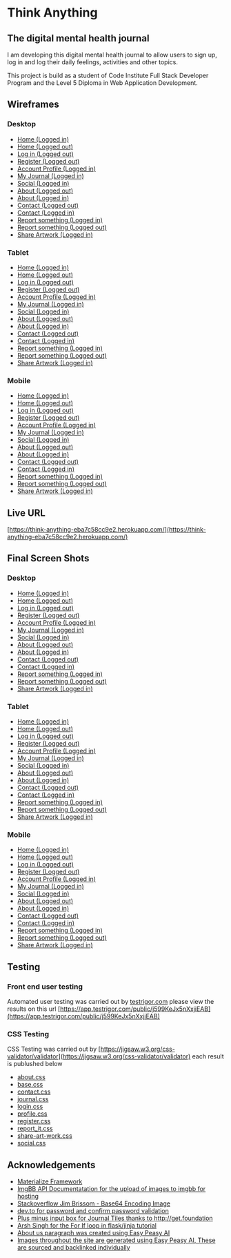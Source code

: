 # Think Anything
## The digital mental health journal

I am developing this digital mental health journal to allow users to sign up, log in and log their daily feelings, activities and other topics.

This project is build as a student of Code Institute Full Stack Developer Program and the Level 5 Diploma in Web Application Development.

## Wireframes
### Desktop
- [Home (Logged in)](/readme-files/wireframe/home-(logged-in)_page_1.png)
- [Home (Logged out)](/readme-files/wireframe/home-(logged-out)_page_1.png)
- [Log in (Logged out)](/readme-files/wireframe/login-(logged-out)_page_1.png)
- [Register (Logged out)](/readme-files/wireframe/register-(logged-out)_page_1.png)
- [Account Profile (Logged in)](/readme-files/wireframe/account-profile-(logged-in)_page_1.png)
- [My Journal (Logged in)](/readme-files/wireframe/my-journal-(logged-in)_page_1.png)
- [Social (Logged in)](/readme-files/wireframe/social-(logged-in)_page_1.png)
- [About (Logged out)](/readme-files/wireframe/about-(logged-out)_page_1.png)
- [About (Logged in)](/readme-files/wireframe/about-(logged-in)_page_1.png)
- [Contact (Logged out)](/readme-files/wireframe/contact-(logged-out)_page_1.png)
- [Contact (Logged in)](/readme-files/wireframe/contact-(logged-in)_page_1.png)
- [Report something (Logged in)](/readme-files/wireframe/report-something-(logged-in)_page_1.png)
- [Report something (Logged out)](/readme-files/wireframe/report-something-(logged-out)_page_1.png)
- [Share Artwork (Logged in)](/readme-files/wireframe/share-artwork-(logged-in)_page_1.png)

### Tablet
- [Home (Logged in)](/readme-files/wireframe/home-(logged-in)_page_2.png)
- [Home (Logged out)](/readme-files/wireframe/home-(logged-out)_page_2.png)
- [Log in (Logged out)](/readme-files/wireframe/login-(logged-out)_page_2.png)
- [Register (Logged out)](/readme-files/wireframe/register-(logged-out)_page_2.png)
- [Account Profile (Logged in)](/readme-files/wireframe/account-profile-(logged-in)_page_2.png)
- [My Journal (Logged in)](/readme-files/wireframe/my-journal-(logged-in)_page_2.png)
- [Social (Logged in)](/readme-files/wireframe/social-(logged-in)_page_2.png)
- [About (Logged out)](/readme-files/wireframe/about-(logged-out)_page_2.png)
- [About (Logged in)](/readme-files/wireframe/about-(logged-in)_page_2.png)
- [Contact (Logged out)](/readme-files/wireframe/contact-(logged-out)_page_2.png)
- [Contact (Logged in)](/readme-files/wireframe/contact-(logged-in)_page_2.png)
- [Report something (Logged in)](/readme-files/wireframe/report-something-(logged-in)_page_2.png)
- [Report something (Logged out)](/readme-files/wireframe/report-something-(logged-out)_page_2.png)
- [Share Artwork (Logged in)](/readme-files/wireframe/share-artwork-(logged-in)_page_2.png)

### Mobile
- [Home (Logged in)](/readme-files/wireframe/home-(logged-in)_page_3.png)
- [Home (Logged out)](/readme-files/wireframe/home-(logged-out)_page_3.png)
- [Log in (Logged out)](/readme-files/wireframe/login-(logged-out)_page_3.png)
- [Register (Logged out)](/readme-files/wireframe/register-(logged-out)_page_3.png)
- [Account Profile (Logged in)](/readme-files/wireframe/account-profile-(logged-in)_page_3.png)
- [My Journal (Logged in)](/readme-files/wireframe/my-journal-(logged-in)_page_3.png)
- [Social (Logged in)](/readme-files/wireframe/social-(logged-in)_page_3.png)
- [About (Logged out)](/readme-files/wireframe/about-(logged-out)_page_3.png)
- [About (Logged in)](/readme-files/wireframe/about-(logged-in)_page_3.png)
- [Contact (Logged out)](/readme-files/wireframe/contact-(logged-out)_page_3.png)
- [Contact (Logged in)](/readme-files/wireframe/contact-(logged-in)_page_3.png)
- [Report something (Logged in)](/readme-files/wireframe/report-something-(logged-in)_page_3.png)
- [Report something (Logged out)](/readme-files/wireframe/report-something-(logged-out)_page_3.png)
- [Share Artwork (Logged in)](/readme-files/wireframe/share-artwork-(logged-in)_page_3.png)

## Live URL
[https://think-anything-eba7c58cc9e2.herokuapp.com/](https://think-anything-eba7c58cc9e2.herokuapp.com/)

## Final Screen Shots
### Desktop
- [Home (Logged in)]()
- [Home (Logged out)]()
- [Log in (Logged out)]()
- [Register (Logged out)]()
- [Account Profile (Logged in)]()
- [My Journal (Logged in)]()
- [Social (Logged in)]()
- [About (Logged out)]()
- [About (Logged in)]()
- [Contact (Logged out)]()
- [Contact (Logged in)]()
- [Report something (Logged in)]()
- [Report something (Logged out)]()
- [Share Artwork (Logged in)]()

### Tablet
- [Home (Logged in)]()
- [Home (Logged out)]()
- [Log in (Logged out)]()
- [Register (Logged out)]()
- [Account Profile (Logged in)]()
- [My Journal (Logged in)]()
- [Social (Logged in)]()
- [About (Logged out)]()
- [About (Logged in)]()
- [Contact (Logged out)]()
- [Contact (Logged in)]()
- [Report something (Logged in)]()
- [Report something (Logged out)]()
- [Share Artwork (Logged in)]()

### Mobile
- [Home (Logged in)]()
- [Home (Logged out)]()
- [Log in (Logged out)]()
- [Register (Logged out)]()
- [Account Profile (Logged in)]()
- [My Journal (Logged in)]()
- [Social (Logged in)]()
- [About (Logged out)]()
- [About (Logged in)]()
- [Contact (Logged out)]()
- [Contact (Logged in)]()
- [Report something (Logged in)]()
- [Report something (Logged out)]()
- [Share Artwork (Logged in)]()

## Testing 
### Front end user testing
Automated user testing was carried out by [testrigor.com](https://app.testrigor.com/) please view the results on this url [https://app.testrigor.com/public/j599KeJx5nXxjiEAB](https://app.testrigor.com/public/j599KeJx5nXxjiEAB)
### CSS Testing
CSS Testing was carried out by [https://jigsaw.w3.org/css-validator/validator](https://jigsaw.w3.org/css-validator/validator) each result is publushed below
- [about.css]()
- [base.css]()
- [contact.css]()
- [journal.css]()
- [login.css]()
- [profile.css]()
- [register.css]()
- [report_it.css]()
- [share-art-work.css]()
- [social.css]()


## Acknowledgements
 - [Materialize Framework](https://materializecss.com/)
 - [ImgBB API Documentatation for the upload of images to imgbb for hosting](https://api.imgbb.com/)
 - [Stackoverflow Jim Brissom - Base64 Encoding Image](https://stackoverflow.com/questions/3715493/encoding-an-image-file-with-base64)
 - [dev.to for password and confirm password validation](https://dev.to/techsolutionstuff/how-to-validate-password-and-confirm-password-using-jquery-364d)
 - [Plus minus input box for Journal Tiles thanks to http://get.foundation ](https://get.foundation/building-blocks/blocks/plus-minus-input.html)
 - [Arsh Singh for the For If loop in flask/jinja tutorial](https://stackoverflow.com/questions/12655155/jinja2-for-loop-with-conditions)
 - [About us paragraph was created using Easy Peasy AI](https://easy-peasy.ai/ai-images)
 - [Images throughout the site are generated using Easy Peasy AI, These are sourced and backlinked individually](https://easy-peasy.ai/ai-images)
